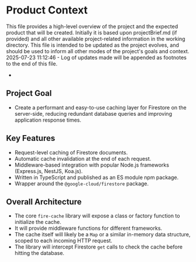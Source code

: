 # Product Context

This file provides a high-level overview of the project and the expected product that will be created. Initially it is based upon projectBrief.md (if provided) and all other available project-related information in the working directory. This file is intended to be updated as the project evolves, and should be used to inform all other modes of the project's goals and context.
2025-07-23 11:12:46 - Log of updates made will be appended as footnotes to the end of this file.

*

## Project Goal

*   Create a performant and easy-to-use caching layer for Firestore on the server-side, reducing redundant database queries and improving application response times.

## Key Features

*   Request-level caching of Firestore documents.
*   Automatic cache invalidation at the end of each request.
*   Middleware-based integration with popular Node.js frameworks (Express.js, NestJS, Koa.js).
*   Written in TypeScript and published as an ES module npm package.
*   Wrapper around the `@google-cloud/firestore` package.

## Overall Architecture

*   The core `fire-cache` library will expose a class or factory function to initialize the cache.
*   It will provide middleware functions for different frameworks.
*   The cache itself will likely be a `Map` or a similar in-memory data structure, scoped to each incoming HTTP request.
*   The library will intercept Firestore `get` calls to check the cache before hitting the database.